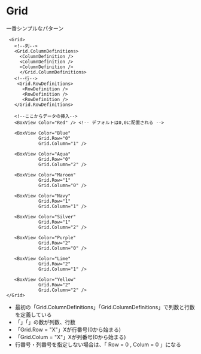 # Grid

一番シンプルなパターン

```xaml
 <Grid>
   <!--列-->
   <Grid.ColumnDefinitions>
     <ColumnDefinition />
     <ColumnDefinition />
     <ColumnDefinition />
     </Grid.ColumnDefinitions>
   <!--行-->
    <Grid.RowDefinitions>
      <RowDefinition />
      <RowDefinition />
      <RowDefinition />
   </Grid.RowDefinitions>
   
   <!--ここからデータの挿入-->
   <BoxView Color="Red" /> <!-- デフォルトは0,0に配置される -->
   
   <BoxView Color="Blue" 
            Grid.Row="0"
            Grid.Column="1" />
   
   <BoxView Color="Aqua" 
            Grid.Row="0"
            Grid.Column="2" />
   
   <BoxView Color="Maroon" 
            Grid.Row="1"
            Grid.Column="0" />
   
   <BoxView Color="Navy" 
            Grid.Row="1"
            Grid.Column="1" />
   
   <BoxView Color="Silver" 
            Grid.Row="1"
            Grid.Column="2" />
   
   <BoxView Color="Purple" 
            Grid.Row="2"
            Grid.Column="0" />
   
   <BoxView Color="Lime" 
            Grid.Row="2"
            Grid.Column="1" />
   
   <BoxView Color="Yellow" 
            Grid.Row="2"
            Grid.Column="2" />
</Grid>
```

- 最初の「Grid.ColumnDefinitions」「Grid.ColumnDefinitions」で列数と行数を定義している
- 「<RowDefinition />」「<ColumnDefinition />」の数が列数、行数
- 「Grid.Row = "X"」Xが行番号(0から始まる)
- 「Grid.Colum = "X"」Xが列番号(0から始まる)
- 行番号・列番号を指定しない場合は、「 Row = 0 , Colum = 0 」になる
